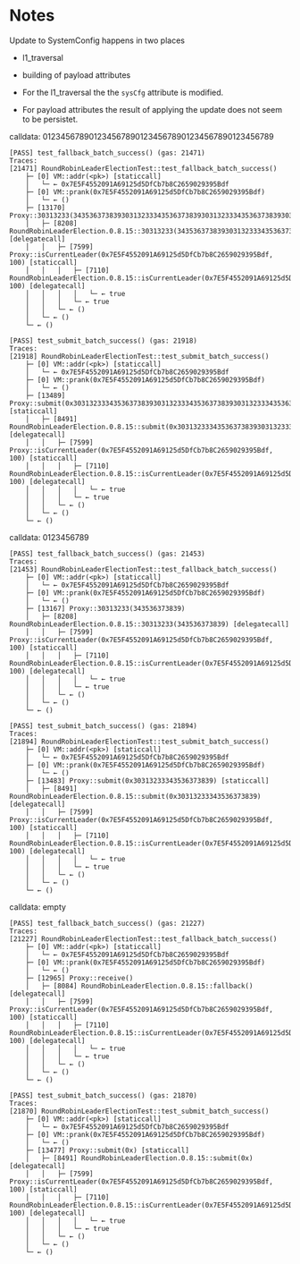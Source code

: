 # Notes

Update to SystemConfig happens in two places

- l1_traversal
- building of payload attributes

- For the l1_traversal the the `sysCfg` attribute is modified.
- For payload attributes the result of applying the update does not seem to be persistet.

calldata: 01234567890123456789012345678901234567890123456789

    [PASS] test_fallback_batch_success() (gas: 21471)
    Traces:
    [21471] RoundRobinLeaderElectionTest::test_fallback_batch_success()
        ├─ [0] VM::addr(<pk>) [staticcall]
        │   └─ ← 0x7E5F4552091A69125d5DfCb7b8C2659029395Bdf
        ├─ [0] VM::prank(0x7E5F4552091A69125d5DfCb7b8C2659029395Bdf)
        │   └─ ← ()
        ├─ [13170] Proxy::30313233(34353637383930313233343536373839303132333435363738393031323334353637383930313233343536373839)
        │   ├─ [8208] RoundRobinLeaderElection.0.8.15::30313233(34353637383930313233343536373839303132333435363738393031323334353637383930313233343536373839) [delegatecall]
        │   │   ├─ [7599] Proxy::isCurrentLeader(0x7E5F4552091A69125d5DfCb7b8C2659029395Bdf, 100) [staticcall]
        │   │   │   ├─ [7110] RoundRobinLeaderElection.0.8.15::isCurrentLeader(0x7E5F4552091A69125d5DfCb7b8C2659029395Bdf, 100) [delegatecall]
        │   │   │   │   └─ ← true
        │   │   │   └─ ← true
        │   │   └─ ← ()
        │   └─ ← ()
        └─ ← ()

    [PASS] test_submit_batch_success() (gas: 21918)
    Traces:
    [21918] RoundRobinLeaderElectionTest::test_submit_batch_success()
        ├─ [0] VM::addr(<pk>) [staticcall]
        │   └─ ← 0x7E5F4552091A69125d5DfCb7b8C2659029395Bdf
        ├─ [0] VM::prank(0x7E5F4552091A69125d5DfCb7b8C2659029395Bdf)
        │   └─ ← ()
        ├─ [13489] Proxy::submit(0x3031323334353637383930313233343536373839303132333435363738393031323334353637383930313233343536373839) [staticcall]
        │   ├─ [8491] RoundRobinLeaderElection.0.8.15::submit(0x3031323334353637383930313233343536373839303132333435363738393031323334353637383930313233343536373839) [delegatecall]
        │   │   ├─ [7599] Proxy::isCurrentLeader(0x7E5F4552091A69125d5DfCb7b8C2659029395Bdf, 100) [staticcall]
        │   │   │   ├─ [7110] RoundRobinLeaderElection.0.8.15::isCurrentLeader(0x7E5F4552091A69125d5DfCb7b8C2659029395Bdf, 100) [delegatecall]
        │   │   │   │   └─ ← true
        │   │   │   └─ ← true
        │   │   └─ ← ()
        │   └─ ← ()
        └─ ← ()

calldata: 0123456789

    [PASS] test_fallback_batch_success() (gas: 21453)
    Traces:
    [21453] RoundRobinLeaderElectionTest::test_fallback_batch_success()
        ├─ [0] VM::addr(<pk>) [staticcall]
        │   └─ ← 0x7E5F4552091A69125d5DfCb7b8C2659029395Bdf
        ├─ [0] VM::prank(0x7E5F4552091A69125d5DfCb7b8C2659029395Bdf)
        │   └─ ← ()
        ├─ [13167] Proxy::30313233(343536373839)
        │   ├─ [8208] RoundRobinLeaderElection.0.8.15::30313233(343536373839) [delegatecall]
        │   │   ├─ [7599] Proxy::isCurrentLeader(0x7E5F4552091A69125d5DfCb7b8C2659029395Bdf, 100) [staticcall]
        │   │   │   ├─ [7110] RoundRobinLeaderElection.0.8.15::isCurrentLeader(0x7E5F4552091A69125d5DfCb7b8C2659029395Bdf, 100) [delegatecall]
        │   │   │   │   └─ ← true
        │   │   │   └─ ← true
        │   │   └─ ← ()
        │   └─ ← ()
        └─ ← ()

    [PASS] test_submit_batch_success() (gas: 21894)
    Traces:
    [21894] RoundRobinLeaderElectionTest::test_submit_batch_success()
        ├─ [0] VM::addr(<pk>) [staticcall]
        │   └─ ← 0x7E5F4552091A69125d5DfCb7b8C2659029395Bdf
        ├─ [0] VM::prank(0x7E5F4552091A69125d5DfCb7b8C2659029395Bdf)
        │   └─ ← ()
        ├─ [13483] Proxy::submit(0x30313233343536373839) [staticcall]
        │   ├─ [8491] RoundRobinLeaderElection.0.8.15::submit(0x30313233343536373839) [delegatecall]
        │   │   ├─ [7599] Proxy::isCurrentLeader(0x7E5F4552091A69125d5DfCb7b8C2659029395Bdf, 100) [staticcall]
        │   │   │   ├─ [7110] RoundRobinLeaderElection.0.8.15::isCurrentLeader(0x7E5F4552091A69125d5DfCb7b8C2659029395Bdf, 100) [delegatecall]
        │   │   │   │   └─ ← true
        │   │   │   └─ ← true
        │   │   └─ ← ()
        │   └─ ← ()
        └─ ← ()


calldata: empty

    [PASS] test_fallback_batch_success() (gas: 21227)
    Traces:
    [21227] RoundRobinLeaderElectionTest::test_fallback_batch_success()
        ├─ [0] VM::addr(<pk>) [staticcall]
        │   └─ ← 0x7E5F4552091A69125d5DfCb7b8C2659029395Bdf
        ├─ [0] VM::prank(0x7E5F4552091A69125d5DfCb7b8C2659029395Bdf)
        │   └─ ← ()
        ├─ [12965] Proxy::receive()
        │   ├─ [8084] RoundRobinLeaderElection.0.8.15::fallback() [delegatecall]
        │   │   ├─ [7599] Proxy::isCurrentLeader(0x7E5F4552091A69125d5DfCb7b8C2659029395Bdf, 100) [staticcall]
        │   │   │   ├─ [7110] RoundRobinLeaderElection.0.8.15::isCurrentLeader(0x7E5F4552091A69125d5DfCb7b8C2659029395Bdf, 100) [delegatecall]
        │   │   │   │   └─ ← true
        │   │   │   └─ ← true
        │   │   └─ ← ()
        │   └─ ← ()
        └─ ← ()

    [PASS] test_submit_batch_success() (gas: 21870)
    Traces:
    [21870] RoundRobinLeaderElectionTest::test_submit_batch_success()
        ├─ [0] VM::addr(<pk>) [staticcall]
        │   └─ ← 0x7E5F4552091A69125d5DfCb7b8C2659029395Bdf
        ├─ [0] VM::prank(0x7E5F4552091A69125d5DfCb7b8C2659029395Bdf)
        │   └─ ← ()
        ├─ [13477] Proxy::submit(0x) [staticcall]
        │   ├─ [8491] RoundRobinLeaderElection.0.8.15::submit(0x) [delegatecall]
        │   │   ├─ [7599] Proxy::isCurrentLeader(0x7E5F4552091A69125d5DfCb7b8C2659029395Bdf, 100) [staticcall]
        │   │   │   ├─ [7110] RoundRobinLeaderElection.0.8.15::isCurrentLeader(0x7E5F4552091A69125d5DfCb7b8C2659029395Bdf, 100) [delegatecall]
        │   │   │   │   └─ ← true
        │   │   │   └─ ← true
        │   │   └─ ← ()
        │   └─ ← ()
        └─ ← ()
